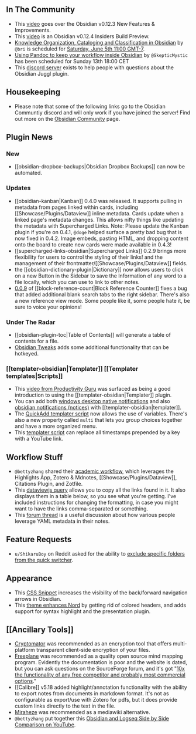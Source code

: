 
## In The Community
* This [video](https://youtu.be/N9Sg6-owHZ0) goes over the Obsidian v0.12.3 New Features & Improvements. 
* This [video](https://youtu.be/nAoqy1V9iO0) is an Obsidian v0.12.4 Insiders Build Preview. 
* [Knowledge Organization, Cataloging and Classification in Obsidian](https://forum.obsidian.md/t/knowledge-organization-cataloging-and-classification-in-obsidian-community-talk-by-brimwats/) by `@bri` is scheduled for [Saturday, June 5th 11:00 GMT-7](https://share.clickup.com/c/h/4gdf2-36/5b21a6f8588e5c6). 
*  [Using Pandoc to keep your workflow inside Obsidian](https://forum.obsidian.md/t/using-pandoc-to-keep-your-workflow-inside-obsidian-community-talk-by-skepticmystic/19193) by `@SkepticMystic` has been scheduled for Sunday 13th 18:00 CET
*  This [discord server](https://discord.gg/V9rXReZY) exists to help people with questions about the Obsidian Juggl plugin. 

## Housekeeping
* Please note that some of the following links go to the Obsidian Communtiy discord and will only work if you have joined the server! Find out more on the [Obsidian Community](https://obsidian.md/community) page. 

## Plugin News

### New
* [[obsidian-dropbox-backups|Obsidian Dropbox Backups]] can now be automated. 

### Updates
* [[obsidian-kanban|Kanban]] 0.4.0 was released. It supports pulling in metadata from pages linked within cards, including [[Showcase/Plugins/Dataview]] inline metadata. Cards update when a linked page's metadata changes. This allows nifty things like updating the metadata with Supercharged Links. Note: Please update the Kanban plugin if you're on 0.4.1, `@doge` helped surface a pretty bad bug that is now fixed in 0.4.2. Image embeds, pasting HTML, and dropping content onto the board to create new cards were made available in 0.4.3!
* [[supercharged-links-obsidian|Supercharged Links]] 0.2.9 brings more flexibility for users to control the styling of their links! and the management of their frontmatter/[[Showcase/Plugins/Dataview]] fields.
*  the [[obsidian-dictionary-plugin|Dictionary]] now allows users to click on a new Button in the Sidebar to save the Information of any word to a file locally, which you can use to link to other notes.
*  [0.0.9](https://github.com/shabegom/obsidian-reference-count/releases/tag/0.0.9) of [[block-reference-count|Block Reference Counter]] fixes a bug that added additional blank search tabs to the right sidebar. There's also a new reference view mode. Some people like it, some people hate it, be sure to voice your opinions! 

### Under The Radar
* [[obsidian-plugin-toc|Table of Contents]] will generate a table of contents for a file. 
* [Obsidian Tweaks](https://github.com/JeppeKlitgaard/ObsidianTweaks) adds some additional functionality that can be hotkeyed. 
### [[templater-obsidian|Templater]] [[Templater templates|Scripts]]
* This [video from Productivity Guru](https://www.youtube.com/watch?v=cSawi0tYPMM) was surfaced as being a good introduction to using the [[templater-obsidian|Templater]] plugin. 
* You can add both [windows desktop native notifications](https://discord.com/channels/@me/815308052323500033/848195978124460082) and also [obsidian notifications (notices)](https://discord.com/channels/686053708261228577/840286238928797736/848168201195094066) with [[templater-obsidian|templater]]. 
* The [QuickAdd templater script](https://github.com/chhoumann/Templater_Templates) now allows the use of variables. There's also a new property called `multi` that lets you group choices together and have a more organized menu. 
* This [templater script](https://discord.com/channels/@me/815308052323500033/849439350534045731) can replace all timestamps prepended by a key with a YouTube link. 

## Workflow Stuff
* `@bettyzhang` shared their [academic workflow](https://discord.com/channels/686053708261228577/771575014382108672/849515200494436373), which leverages the Highlights App, Zotero & Mdnotes, [[Showcase/Plugins/Dataview]], Citations Plugin, and Zotfile. 
* This [dataviewjs query](https://github.com/chhoumann/Templater_Templates#httpsgithubcomchhoumanntemplater_templatesblobmasterdataviewcopy_links_in_querymd) allows you to copy all the links found in it. It also displays them in a table below, so you see what you're getting. I've included instructions for changing the formatting, in case you might want to have the links comma-separated or something.
*  This [forum thread](https://forum.obsidian.md/t/how-do-you-put-yaml-to-use-in-your-system/18987) is a useful discussion about how various people leverage YAML metadata in their notes. 

## Feature Requests
* `u/ShikaruBoy` on Reddit asked for the ability to [exclude specific folders from the quick switcher](https://www.reddit.com/r/ObsidianMD/comments/nr22jo/exclude_specific_folders_from_quick_switcher/). 

## Appearance
* This [CSS Snippet](https://discord.com/channels/@me/815308052323500033/848791385652854794) increases the visibility of the back/forward navigation arrows in Obsidian. 
* This [theme enhances Nord](https://github.com/AidanGlickman/obsidian-nord-enhanced) by getting rid of colored headers, and adds support for syntax highlight and the presentation plugin. 

## [[Ancillary Tools]]
* [Cryptomator](https://cryptomator.org/) was recommended as an encryption tool that offers multi-platform transparent client-side encryption of your files.  
* [Freeplane](https://www.freeplane.org/) was recommended as a quality open source mind mapping program. Evidently the documentation is poor and the website is dated, but you can ask questions on the SourceForge forum, and it's got "[10x the functionality of any free competitor and probably most commercial options](https://discord.com/channels/@me/815308052323500033/848911233129250836)."
* [[Calibre]] v5.18 added highlight/annotation functionality with the ability to export notes from documents in markdown format. It's not as configurable as export/use with Zotero for pdfs, but it does provide custom links directly to the text in the file.
* [Miraheze](https://meta.miraheze.org/wiki/Miraheze) was recommended as a mediawiki alternative. 
* `@bettyzhang` put together this [Obsidian and Logseq Side by Side Comparison on YouTube](https://www.youtube.com/watch?v=W4Art2DI9SA&t=32s). 

